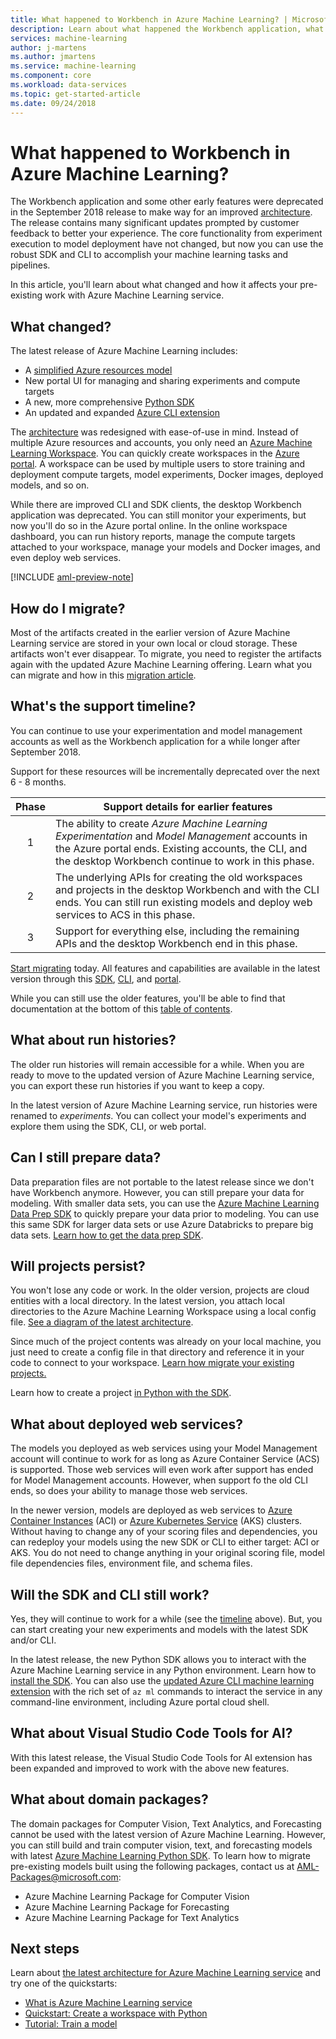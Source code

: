 ```yaml
---
title: What happened to Workbench in Azure Machine Learning? | Microsoft Docs
description: Learn about what happened the Workbench application, what changed in Azure Machine Learning, and what the support timeline is.
services: machine-learning
author: j-martens
ms.author: jmartens
ms.service: machine-learning
ms.component: core
ms.workload: data-services
ms.topic: get-started-article
ms.date: 09/24/2018
---
```

# What happened to Workbench in Azure Machine Learning?

The Workbench application and some other early features were deprecated in the September 2018 release to make way for an improved [architecture](concept-azure-machine-learning-architecture.md). The release contains many significant updates prompted by customer feedback to better your experience. The core functionality from experiment execution to model deployment have not changed, but now you can use the robust SDK and CLI to accomplish your machine learning tasks and pipelines.  

In this article, you'll learn about what changed and how it affects your pre-existing work with Azure Machine Learning service.

## What changed?

The latest release of Azure Machine Learning includes:
+ A [simplified Azure resources model](concept-azure-machine-learning-architecture.md)
+ New portal UI for managing and sharing experiments and compute targets
+ A new, more comprehensive [Python SDK](reference-azure-machine-learning-sdk.md)
+ An updated and expanded [Azure CLI extension](reference-azure-machine-learning-sdk.md)

The [architecture](concept-azure-machine-learning-architecture.md) was redesigned with ease-of-use in mind. Instead of multiple Azure resources and accounts, you only need an [Azure Machine Learning Workspace](concept-azure-machine-learning-architecture.md).  You can quickly create workspaces in the [Azure portal](quickstart-get-started.md).  A workspace can be used by multiple users to store training and deployment compute targets, model experiments, Docker images, deployed models, and so on.

While there are improved CLI and SDK clients, the desktop Workbench application was deprecated. You can still monitor your experiments, but now you'll do so in the Azure portal online. In the online workspace dashboard, you can run history reports, manage the compute targets attached to your workspace, manage your models and Docker images, and even deploy web services.

[!INCLUDE [aml-preview-note](../../../includes/aml-preview-note.md)]

## How do I migrate?

Most of the artifacts created in the earlier version of Azure Machine Learning service are stored in your own local or cloud storage. These artifacts won't ever disappear. To migrate, you need to register the artifacts again with the updated Azure Machine Learning offering. Learn what you can migrate and how in this [migration article](how-to-migrate.md).

<a name="timeline"></a>

## What's the support timeline?

You can continue to use your experimentation and model management accounts as well as the Workbench application for a while longer after September 2018.

Support for these resources will be incrementally deprecated over the next 6 - 8 months.

|Phase|Support details for earlier features|
|:---:|----------------|
|1|The ability to create _Azure Machine Learning Experimentation_ and _Model Management_ accounts in the Azure portal ends. Existing accounts, the CLI, and the desktop Workbench continue to work in this phase.|
|2|The underlying APIs for creating the old workspaces and projects in the desktop Workbench and with the CLI ends. You can still run existing models and deploy web services to ACS in this phase.|
|3|Support for everything else, including the remaining APIs and the desktop Workbench end in this phase.|

[Start migrating](how-to-migrate.md) today. All features and capabilities are available in the latest version through this [SDK](reference-azure-machine-learning-sdk.md), [CLI](reference-azure-machine-learning-cli.md), and [portal](quickstart-get-started.md).

While you can still use the older features, you'll be able to find that documentation at the bottom of this [table of contents](../desktop-workbench/tutorial-classifying-iris-part-1.md).

## What about run histories?

The older run histories will remain accessible for a while. When you are ready to move to the updated version of Azure Machine Learning service, you can export these run histories if you want to keep a copy.

In the latest version of Azure Machine Learning service, run histories were renamed to _experiments_. You can collect your model's experiments and explore them using the SDK, CLI, or web portal.

## Can I still prepare data?

Data preparation files are not portable to the latest release since we don't have Workbench anymore. However, you can still prepare your data for modeling.  With smaller data sets, you can use the [Azure Machine Learning Data Prep SDK](https://docs.microsoft.com/python/api/azureml_dataprep/?view=azure-dataprep-py) to quickly prepare your data prior to modeling. You can use this same SDK for larger data sets or use Azure Databricks to prepare big data sets. [Learn how to get the data prep SDK](concept-data-preparation.md). 

## Will projects persist?

You won't lose any code or work. In the older version, projects are cloud entities with a local directory. In the latest version, you attach local directories to the Azure Machine Learning Workspace using a local config file. [See a diagram of the latest architecture](concept-azure-machine-learning-architecture.md).

Since much of the project contents was already on your local machine, you just need to create a config file in that directory and reference it in your code to connect to your workspace. [Learn how migrate your existing projects.](how-to-migrate.md#projects)

Learn how to create a project [in Python with the SDK](quickstart-get-started.md).

## What about deployed web services?

The models you deployed as web services using your Model Management account will continue to work for as long as Azure Container Service (ACS) is supported. Those web services will even work after support has ended for Model Management accounts. However, when support fo the old CLI ends, so does your ability to manage those web services.

In the newer version, models are deployed as web services to [Azure Container Instances](how-to-deploy-to-aci.md) (ACI) or [Azure Kubernetes Service](how-to-deploy-to-aks.md) (AKS) clusters. Without having to change any of your scoring files and dependencies, you can redeploy your models using the new SDK or CLI to either target: ACI or AKS. You do not need to change anything in your original scoring file, model file dependencies files, environment file, and schema files.

## Will the SDK and CLI still work?

Yes, they will continue to work for a while (see the [timeline](#timeline) above). But, you can start creating your new experiments and models with the latest SDK and/or CLI.

In the latest release, the new Python SDK allows you to interact with the Azure Machine Learning service in any Python environment. Learn how to [install the SDK](reference-azure-machine-learning-sdk.md).  You can also use the [updated Azure CLI machine learning extension](reference-azure-machine-learning-cli.md) with the rich set of `az ml` commands to interact the service in any command-line environment, including Azure portal cloud shell.

## What about Visual Studio Code Tools for AI?

With this latest release, the Visual Studio Code Tools for AI extension has been expanded and improved to work with the above new features.

## What about domain packages?

The domain packages for Computer Vision, Text Analytics, and Forecasting cannot be used with the latest version of Azure Machine Learning. However, you can still build and train computer vision, text, and forecasting models with latest [Azure Machine Learning Python SDK](reference-azure-machine-learning-sdk.md). To learn how to migrate pre-existing models built using the following packages, contact us at AML-Packages@microsoft.com:
+ Azure Machine Learning Package for Computer Vision
+ Azure Machine Learning Package for Forecasting 
+ Azure Machine Learning Package for Text Analytics

## Next steps

Learn about [the latest architecture for Azure Machine Learning service](concept-azure-machine-learning-architecture.md) and try one of the quickstarts:

* [What is Azure Machine Learning service](overview-what-is-azure-ml.md)
* [Quickstart: Create a workspace with Python](quickstart-get-started.md)
* [Tutorial: Train a model](tutorial-train-models-with-aml.md)
